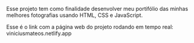 Esse projeto tem como finalidade desenvolver meu portifólio das minhas melhores fotografias usando HTML, CSS e JavaScript.

Esse é o link com a página web do projeto rodando em tempo real: viniciusmateos.netlify.app
